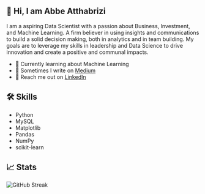 

## 🚀 Hi, I am Abbe Atthabrizi

I am a aspiring Data Scientist with a passion about Business, Investment, and Machine Learning. A firm believer in using insights and communications to build a solid decision making, both in analytics and in team building. My goals are to leverage my skills in leadership and Data Science to drive innovation and create a positive and communal impacts.


- 🤖 Currently learning about Machine Learning 
- 📓 Sometimes I write on [Medium](https://medium.com/@atthabrizi41)
- 🔗 Reach me out on [LinkedIn](https://www.linkedin.com/in/atthabrizi/)


## 🛠️ Skills
- Python
- MySQL
- Matplotlib
- Pandas
- NumPy
- scikit-learn

## 📈 Stats
![GitHub Streak](link-to-your-github-streak)

